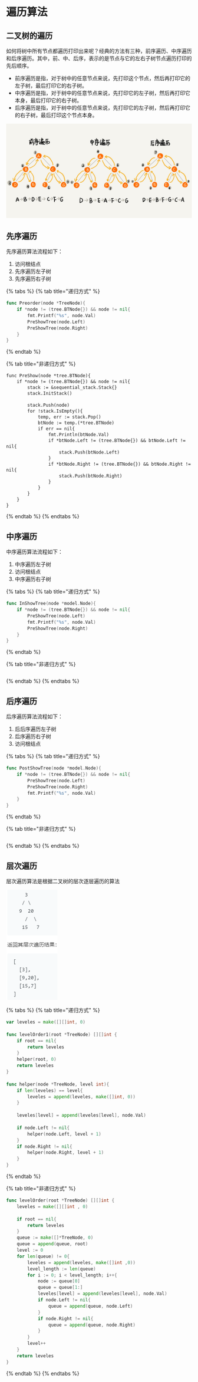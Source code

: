 # 遍历算法

## 二叉树的遍历

如何将树中所有节点都遍历打印出来呢？经典的方法有三种，前序遍历、中序遍历和后序遍历。其中，前、中、后序，表示的是节点与它的左右子树节点遍历打印的先后顺序。

* 前序遍历是指，对于树中的任意节点来说，先打印这个节点，然后再打印它的左子树，最后打印它的右子树。
* 中序遍历是指，对于树中的任意节点来说，先打印它的左子树，然后再打印它本身，最后打印它的右子树。
* 后序遍历是指，对于树中的任意节点来说，先打印它的左子树，然后再打印它的右子树，最后打印这个节点本身。

![](../../.gitbook/assets/image%20%28127%29.png)

## 先序遍历

先序遍历算法流程如下：

1. 访问根结点
2. 先序遍历左子树
3. 先序遍历右子树

{% tabs %}
{% tab title="递归方式" %}
```go
func Preorder(node *TreeNode){
	if *node != (tree.BTNode{}) && node != nil{
		fmt.Printf("%s", node.Val)
		PreShowTree(node.Left)
		PreShowTree(node.Right)
	}
}
```
{% endtab %}

{% tab title="非递归方式" %}
```
func PreShow(node *tree.BTNode){
	if *node != (tree.BTNode{}) && node != nil{
		stack := &sequential_stack.Stack{}
		stack.InitStack()

		stack.Push(node)
		for !stack.IsEmpty(){
			temp, err := stack.Pop()
			btNode := temp.(*tree.BTNode)
			if err == nil{
				fmt.Println(btNode.Val)
				if *btNode.Left != (tree.BTNode{}) && btNode.Left != nil{
					stack.Push(btNode.Left)
				}
				if *btNode.Right != (tree.BTNode{}) && btNode.Right != nil{
					stack.Push(btNode.Right)
				}
			}
		}
	}
}
```
{% endtab %}
{% endtabs %}

## 中序遍历

中序遍历算法流程如下：

1. 中序遍历左子树
2. 访问根结点
3. 中序遍历右子树

{% tabs %}
{% tab title="递归方式" %}
```go
func InShowTree(node *model.Node){
	if *node != (tree.BTNode{}) && node != nil{
		PreShowTree(node.Left)
		fmt.Printf("%s", node.Val)
		PreShowTree(node.Right)
	}
}
```
{% endtab %}

{% tab title="非递归方式" %}
```

```
{% endtab %}
{% endtabs %}

## 后序遍历

后序遍历算法流程如下：

1. 后后序遍历左子树
2. 后序遍历右子树
3. 访问根结点

{% tabs %}
{% tab title="递归方式" %}
```go
func PostShowTree(node *model.Node){
	if *node != (tree.BTNode{}) && node != nil{
		PreShowTree(node.Left)
		PreShowTree(node.Right)
		fmt.Printf("%s", node.Val)
	}
}
```
{% endtab %}

{% tab title="非递归方式" %}
```

```
{% endtab %}
{% endtabs %}

## 层次遍历

层次遍历算法是根据二叉树的层次逐层遍历的算法

![](../../.gitbook/assets/image%20%28143%29.png)

{% tabs %}
{% tab title="递归方式" %}
```go
var leveles = make([][]int, 0)

func levelOrder1(root *TreeNode) [][]int {
	if root == nil{
		return leveles
	}
	helper(root, 0)
	return leveles
}

func helper(node *TreeNode, level int){
	if len(leveles) == level{
		leveles = append(leveles, make([]int, 0))
	}

	leveles[level] = append(leveles[level], node.Val)

	if node.Left != nil{
		helper(node.Left, level + 1)
	}
	if node.Right != nil{
		helper(node.Right, level + 1)
	}
}
```
{% endtab %}

{% tab title="非递归方式" %}
```go
func levelOrder(root *TreeNode) [][]int {
	leveles = make([][]int , 0)

	if root == nil{
		return leveles
	}
	queue := make([]*TreeNode, 0)
	queue = append(queue, root)
	level := 0
	for len(queue) != 0{
		leveles = append(leveles, make([]int ,0))
		level_length := len(queue)
		for i := 0; i < level_length; i++{
			node := queue[0]
			queue = queue[1:]
			leveles[level] = append(leveles[level], node.Val)
			if node.Left != nil{
				queue = append(queue, node.Left)
			}
			if node.Right != nil{
				queue = append(queue, node.Right)
			}
		}
		level++
	}
	return leveles
}
```
{% endtab %}
{% endtabs %}

